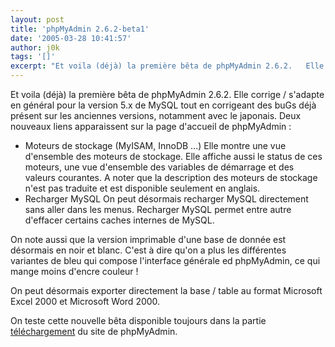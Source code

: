 ```yaml
---
layout: post
title: 'phpMyAdmin 2.6.2-beta1'
date: '2005-03-28 10:41:57'
author: j0k
tags: '[]'
excerpt: "Et voila (déjà) la première bêta de phpMyAdmin 2.6.2.   Elle corrige / s'adapte en général pour la version 5.x de MySQL tout en corrigeant des buGs déjà présent sur les anciennes versions, notamment avec le japonais.   )   Deux nouveaux liens apparaissent sur la page d'accueil de phpMyAdmin"
---
```


Et voila (déjà) la première bêta de phpMyAdmin 2.6.2.   Elle corrige / s'adapte en général pour la version 5.x de MySQL tout en corrigeant des buGs déjà présent sur les anciennes versions, notamment avec le japonais.      Deux nouveaux liens apparaissent sur la page d'accueil de phpMyAdmin :
* Moteurs de stockage (MyISAM, InnoDB ...)   Elle montre une vue d'ensemble des moteurs de stockage. Elle affiche aussi le status de ces moteurs, une vue d'ensemble des variables de démarrage et des valeurs courantes. A noter que la description des moteurs de stockage n'est pas traduite et est disponible seulement en anglais.
* Recharger MySQL   On peut désormais recharger MySQL directement sans aller dans les menus. Recharger MySQL permet entre autre d'effacer certains caches internes de MySQL.

On note aussi que la version imprimable d'une base de donnée est désormais en noir et blanc. C'est à dire qu'on a plus les différentes variantes de bleu qui compose l'interface générale ed phpMyAdmin, ce qui mange moins d'encre couleur !

On peut désormais exporter directement la base / table au format Microsoft Excel 2000 et Microsoft Word 2000.

On teste cette nouvelle bêta disponible toujours dans la partie [téléchargement](http://www.phpmyadmin.net/home_page/downloads.php) du site de phpMyAdmin.
